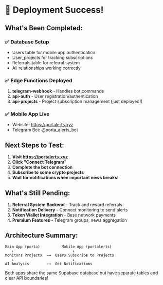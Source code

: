 # 🎉 Deployment Success!

## What's Been Completed:

### ✅ Database Setup
- Users table for mobile app authentication
- User_projects for tracking subscriptions
- Referrals table for referral system
- All relationships working correctly

### ✅ Edge Functions Deployed
1. **telegram-webhook** - Handles bot commands
2. **api-auth** - User registration/authentication
3. **api-projects** - Project subscription management (just deployed!)

### ✅ Mobile App Live
- Website: https://portalerts.xyz
- Telegram Bot: @porta_alerts_bot

## Next Steps to Test:

1. **Visit https://portalerts.xyz**
2. **Click "Connect Telegram"**
3. **Complete the bot connection**
4. **Subscribe to some crypto projects**
5. **Wait for notifications when important news breaks!**

## What's Still Pending:

1. **Referral System Backend** - Track and reward referrals
2. **Notification Delivery** - Connect monitoring to send alerts
3. **Token Wallet Integration** - Base network payments
4. **Premium Features** - Telegram groups, news aggregation

## Architecture Summary:

```
Main App (porta)          Mobile App (portalerts)
   ↓                           ↓
Monitors Projects  ←→  Users Subscribe to Projects
   ↓                           ↓
AI Analysis        ←→  Get Notifications
```

Both apps share the same Supabase database but have separate tables and clear API boundaries!